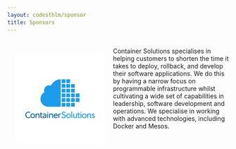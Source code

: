```yaml
---
layout: codesthlm/sponsor
title: Sponsors
---
```

<div style="width:200px;float:left;padding:20px">
  <div style="height:200px;position:relative;">

  <a href="http://www.container-solutions.com" target="_blank"><img style="position: absolute; top: 0;width:200px" src="/sponsors/logos/container-solutions_1x1.png" /></a>
  </div>
  <div style="height:40px;text-align:center;font-size:82%;"><br/></div>
</div>

<br/>
Container Solutions specialises in helping customers to shorten the time it takes to deploy, rollback, and develop their software applications. We do this by having a narrow focus on programmable infrastructure whilst cultivating a wide set of capabilities in leadership, software development and operations. We specialise in working with advanced technologies, including Docker and Mesos.
